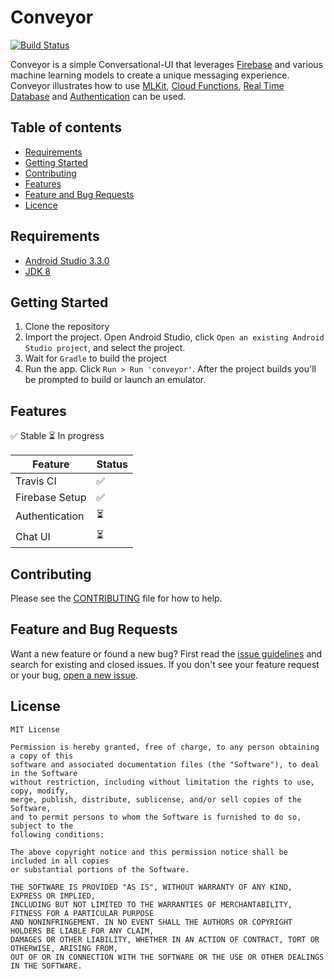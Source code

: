 # Conveyor
[![Build Status](https://travis-ci.org/itsAlexNguyen/ChatApp.svg?branch=master)](https://travis-ci.org/itsAlexNguyen/ChatApp)

Conveyor is a simple Conversational-UI that leverages [Firebase](https://firebase.google.com/) and various machine learning models to create a unique messaging experience. Conveyor illustrates how to use [MLKit](https://firebase.google.com/docs/ml-kit/), [Cloud Functions](https://firebase.google.com/docs/functions/), [Real Time Database](https://firebase.google.com/docs/database/) and [Authentication](https://firebase.google.com/docs/auth/) can be used. 

## Table of contents

- [Requirements](#requirements)
- [Getting Started](#getting-started)
- [Contributing](#contributing)
- [Features](#features)
- [Feature and Bug Requests](#feature-and-bug-requests)
- [Licence](#license)

## Requirements
- [Android Studio 3.3.0](https://developer.android.com/studio)
- [JDK 8](http://www.oracle.com/technetwork/java/javase/downloads/jdk8-downloads-2133151.html)

## Getting Started
1. Clone the repository
2. Import the project. Open Android Studio, click `Open an existing Android Studio project`, and select the project.
3. Wait for `Gradle` to build the project
6. Run the app. Click `Run > Run 'conveyor'`. After the project builds you'll be prompted to build or launch an emulator.

## Features

:white_check_mark: Stable :hourglass_flowing_sand: In progress

| Feature        | Status                    |
|----------------|---------------------------|
| Travis CI      | :white_check_mark:        | 
| Firebase Setup | :white_check_mark:        |
| Authentication | :hourglass_flowing_sand:  |
| Chat UI        | :hourglass_flowing_sand:  |


## Contributing
Please see the [CONTRIBUTING](https://github.com/Instagram/hodamohammadi/ChatApp/blob/master/.github/CONTRIBUTING.md) file for how to help.

## Feature and Bug Requests

Want a new feature or found a new bug? First read the [issue guidelines](https://github.com/Instagram/hodamohammadi/ChatApp/blob/master/.github/CONTRIBUTING.md) and search for existing and closed issues. If you don't see your feature request or your bug, [open a new issue](https://github.com/hodamohammadi/ChatApp/issues/new).

## License
```
MIT License

Permission is hereby granted, free of charge, to any person obtaining a copy of this 
software and associated documentation files (the "Software"), to deal in the Software 
without restriction, including without limitation the rights to use, copy, modify,
merge, publish, distribute, sublicense, and/or sell copies of the Software,
and to permit persons to whom the Software is furnished to do so, subject to the
following conditions:

The above copyright notice and this permission notice shall be included in all copies 
or substantial portions of the Software.

THE SOFTWARE IS PROVIDED "AS IS", WITHOUT WARRANTY OF ANY KIND, EXPRESS OR IMPLIED, 
INCLUDING BUT NOT LIMITED TO THE WARRANTIES OF MERCHANTABILITY, FITNESS FOR A PARTICULAR PURPOSE 
AND NONINFRINGEMENT. IN NO EVENT SHALL THE AUTHORS OR COPYRIGHT HOLDERS BE LIABLE FOR ANY CLAIM, 
DAMAGES OR OTHER LIABILITY, WHETHER IN AN ACTION OF CONTRACT, TORT OR OTHERWISE, ARISING FROM, 
OUT OF OR IN CONNECTION WITH THE SOFTWARE OR THE USE OR OTHER DEALINGS IN THE SOFTWARE.
```
